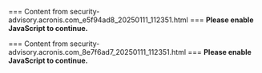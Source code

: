 === Content from security-advisory.acronis.com_e5f94ad8_20250111_112351.html ===
**Please enable JavaScript to continue.**

=== Content from security-advisory.acronis.com_8e7f6ad7_20250111_112351.html ===
**Please enable JavaScript to continue.**
